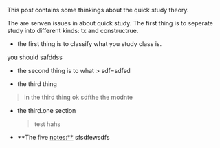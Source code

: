 This post contains some thinkings about the quick study theory.

The are senven issues in about quick study. The first thing is to seperate study into different kinds: tx and constructrue.

-   the first thing is to classify what you study class is.

you should safddss

-   the second thing is to what &gt; sdf=sdfsd

-   the third thing

> in the third thing ok sdfthe the modnte

-   the third.one section

    > test hahs

-   \*\*The five <notes:**> sfsdfewsdfs
